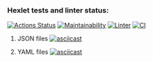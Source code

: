 ### Hexlet tests and linter status:
[![Actions Status](https://github.com/obsidinan/frontend-project-46/actions/workflows/hexlet-check.yml/badge.svg)](https://github.com/obsidinan/frontend-project-46/actions)  [![Maintainability](https://api.codeclimate.com/v1/badges/4fa2f8e8d006662477ba/maintainability)](https://codeclimate.com/github/obsidinan/frontend-project-46/maintainability)  [![Linter](https://github.com/obsidinan/frontend-project-46/actions/workflows/linter.yml/badge.svg?branch=main&event=push)](https://github.com/obsidinan/frontend-project-46/actions/workflows/linter.yml)  [![CI](https://github.com/obsidinan/frontend-project-46/actions/workflows/main.yml/badge.svg?branch=main&event=push)](https://github.com/obsidinan/frontend-project-46/actions/workflows/main.yml)

1. JSON files [![asciicast](https://asciinema.org/a/627853.svg)](https://asciinema.org/a/627853)

2. YAML files [![asciicast](https://asciinema.org/a/627851.svg)](https://asciinema.org/a/627851)
